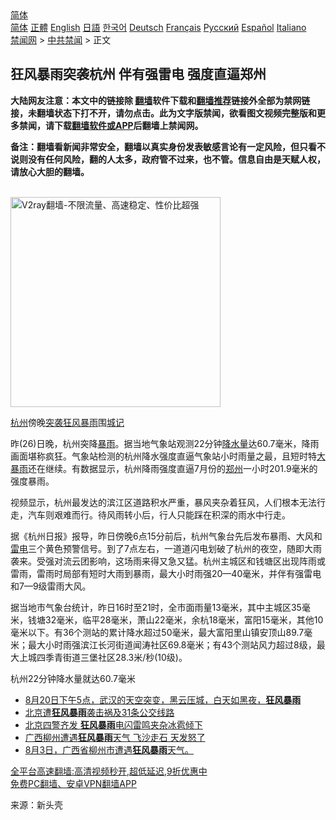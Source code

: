  <!-- 面包屑导航 --> <div class="breadcrumb"><!-- GTranslate: https://gtranslate.io/ -->  <div class="switcher notranslate">  <div class="selected">  <a href="#" onclick="return false;"> 简体</a>  </div>  <div class="option">  <a href="https://www.bannedbook.org" onclick="doGTranslate('zh-CN|zh-CN');jQuery('div.switcher div.selected a').html(jQuery(this).html());return false;" title="简体中文" class="nturl selected"> 简体</a>  <a href="https://www.bannedbook.org/zh-tw/" onclick="doGTranslate('zh-CN|zh-TW');jQuery('div.switcher div.selected a').html(jQuery(this).html());return false;" title="繁體中文" class="nturl"> 正體</a>  <a href="https://www.bannedbook.org/en/" onclick="doGTranslate('zh-CN|en');jQuery('div.switcher div.selected a').html(jQuery(this).html());return false;" title="English" class="nturl"> English</a>  <a href="https://www.bannedbook.org/ja/" onclick="doGTranslate('zh-CN|ja');jQuery('div.switcher div.selected a').html(jQuery(this).html());return false;" title="日本語" class="nturl"> 日語</a>  <a href="https://www.bannedbook.org/ko/" onclick="doGTranslate('zh-CN|ko');jQuery('div.switcher div.selected a').html(jQuery(this).html());return false;" title="한국어" class="nturl"> 한국어</a>  <a href="https://www.bannedbook.org/de/" onclick="doGTranslate('zh-CN|de');jQuery('div.switcher div.selected a').html(jQuery(this).html());return false;" title="Deutsch" class="nturl"> Deutsch</a>  <a href="https://www.bannedbook.org/fr/" onclick="doGTranslate('zh-CN|fr');jQuery('div.switcher div.selected a').html(jQuery(this).html());return false;" title="Français" class="nturl"> Français</a>  <a href="https://www.bannedbook.org/ru/" onclick="doGTranslate('zh-CN|ru');jQuery('div.switcher div.selected a').html(jQuery(this).html());return false;" title="Русский" class="nturl"> Русский</a>  <a href="https://www.bannedbook.org/es/" onclick="doGTranslate('zh-CN|es');jQuery('div.switcher div.selected a').html(jQuery(this).html());return false;" title="Español" class="nturl"> Español</a>  <a href="https://www.bannedbook.org/it/" onclick="doGTranslate('zh-CN|it');jQuery('div.switcher div.selected a').html(jQuery(this).html());return false;" title="Italiano" class="nturl"> Italiano</a>  </div>  </div>      <div class='breadcrumb-sub'><!-- Breadcrumb NavXT 6.3.0 --> <a href="https://www.bannedbook.org/" class="home">禁闻网</a> &gt; <a href="https://www.bannedbook.org/bnews/cbnews/" class="category">中共禁闻</a> &gt; 正文</div></div><h2>狂风暴雨突袭杭州 伴有强雷电 强度直逼郑州</h2> <p class="notice"><b>大陆网友注意：本文中的链接除 <a href="https://github.com/bannedbook/fanqiang" >翻墙</a>软件下载和<a href="https://github.com/killgcd/justmysocks/blob/master/README.md">翻墙推荐</a>链接外全部为禁网链接，未翻墙状态下打不开，请勿点击。此为文字版禁闻，欲看图文视频完整版和更多禁闻，请下载<a href="https://github.com/bannedbook/fanqiang">翻墙软件或APP</a>后翻墙上禁闻网。</p><p>备注：翻墙看新闻非常安全，翻墙以真实身份发表敏感言论有一定风险，但只看不说则没有任何风险，翻的人太多，政府管不过来，也不管。信息自由是天赋人权，请放心大胆的翻墙。</b></p>  <div class="entry"> <p></p> <p><br/><a href="https://github.com/bannedbook/fanqiang/wiki/V2ray%E6%9C%BA%E5%9C%BA"><img src="https://raw.githubusercontent.com/bannedbook/fanqiang/master/v2ss/images/v2free.jpg" width="336" alt="V2ray翻墙-不限流量、高速稳定、性价比超强"></a><br/></p>  <p><a href="https://www.bannedbook.org/bnews/tag/%e6%9d%ad%e5%b7%9e/" class="st_tag internal_tag" rel="tag" title="标签 杭州 下的日志">杭州</a>傍晚<a href="https://www.bannedbook.org/bnews/tag/%E7%AA%81%E8%A2%AD/" class="st_tag internal_tag" rel="tag" title="标签 突袭 下的日志">突袭</a><a href="https://www.bannedbook.org/bnews/tag/%E7%8B%82%E9%A3%8E%E6%9A%B4%E9%9B%A8/" class="st_tag internal_tag" rel="tag" title="标签 狂风暴雨 下的日志">狂风暴雨</a>围<span class='wp_keywordlink'><a href="https://www.bannedbook.org/forum2/topic1269.html" title="城记" target="_blank">城记</a></span></p> <p>昨(26)日晚，杭州突降<a href="https://www.bannedbook.org/bnews/tag/%E6%9A%B4%E9%9B%A8/" class="st_tag internal_tag" rel="tag" title="标签 暴雨 下的日志">暴雨</a>。据当地气象站观测22分钟<a href="https://www.bannedbook.org/bnews/tag/%E9%99%8D%E6%B0%B4%E9%87%8F/" class="st_tag internal_tag" rel="tag" title="标签 降水量 下的日志">降水量</a>达60.7毫米，降雨画面堪称疯狂。气象站检测的杭州降水强度直逼气象站小时雨量之最，且短时特<a href="https://www.bannedbook.org/bnews/tag/%e5%a4%a7%e6%9a%b4%e9%9b%a8/" class="st_tag internal_tag" rel="tag" title="标签 大暴雨 下的日志">大暴雨</a>还在继续。有数据显示，杭州降雨强度直逼7月份的<a href="https://www.bannedbook.org/bnews/tag/%e9%83%91%e5%b7%9e/" class="st_tag internal_tag" rel="tag" title="标签 郑州 下的日志">郑州</a>一小时201.9毫米的强度暴雨。</p>  <p>视频显示，杭州最发达的滨江区道路积水严重，暴风夹杂着狂风，人们根本无法行走，汽车则艰难而行。待风雨转小后，行人只能踩在积深的雨水中行走。</p> <p>据《杭州日报》报导，昨日傍晚6点15分前后，杭州气象台先后发布暴雨、大风和<a href="https://www.bannedbook.org/bnews/tag/%e9%9b%b7%e7%94%b5/" class="st_tag internal_tag" rel="tag" title="标签 雷电 下的日志">雷电</a>三个黄色预警信号。到了7点左右，一道道闪电划破了杭州的夜空，随即大雨袭来。受强对流云团影响，这场雨来得又急又猛。杭州主城区和钱塘区出现阵雨或雷雨，雷雨时局部有短时大雨到暴雨，最大小时雨强20—40毫米，并伴有强雷电和7—9级雷雨大风。</p>  <p>据当地市气象台统计，昨日16时至21时，全市面雨量13毫米，其中主城区35毫米，钱塘32毫米，临平28毫米，萧山22毫米，余杭18毫米，富阳15毫米，其他10毫米以下。有36个测站的累计降水超过50毫米，最大富阳里山镇安顶山89.7毫米；最大小时雨强滨江长河街道闻涛社区69.8毫米；有43个测站风力超过8级，最大上城四季青街道三堡社区28.3米/秒(10级)。</p> <p>杭州22分钟降水量就达60.7毫米</p>  <ul class='op-related-articles' title='相关阅读'> <li><a href='https://www.bannedbook.org/bnews/bannedvideo/20210821/1610704.html' target='_blank'>8月20日下午5点，武汉的天空突变，黑云压城，白天如黑夜，<b>狂风暴雨</b>​</a></li> <li><a href='https://www.bannedbook.org/bnews/bannedvideo/20210813/1605625.html' target='_blank'>北京遭<b>狂风暴雨</b>袭击祸及31条公交线路</a></li> <li><a href='https://www.bannedbook.org/bnews/comments/20210810/1603835.html' target='_blank'>北京四警齐发 <b>狂风暴雨</b>电闪雷鸣夹杂冰雹倾下</a></li> <li><a href='https://www.bannedbook.org/bnews/topimagenews/20210805/1600426.html' target='_blank'>广西柳州遭遇<b>狂风暴雨</b>天气 飞沙走石 天发怒了</a></li> <li><a href='https://www.bannedbook.org/bnews/bannedvideo/20210804/1600184.html' target='_blank'>8月3日，广西省柳州市遭遇<b>狂风暴雨</b>天气。</a></li> </ul> <p class="texttj"> <a href="https://github.com/bannedbook/fanqiang/wiki/V2ray%E6%9C%BA%E5%9C%BA" target="_blank">全平台高速翻墙:高清视频秒开,超低延迟,9折优惠中</a><br/> <a href="https://github.com/bannedbook/fanqiang/wiki/%E7%A6%81%E9%97%BB%E7%BD%91%E5%AE%89%E5%8D%93%E7%BF%BB%E5%A2%99%E6%96%B0%E9%97%BBAPP" target="_blank">免费PC翻墙、安卓VPN翻墙APP</a></p><p> 来源：新头壳 </p><a name='sharetosocial'></a>  <div style="margin-bottom:5px;padding-bottom:5px;clear:both"> <div id="archive-pix-1" class="banner-ads"> <!-- AuctionX Display platform tag START --> <div id="26318x728x90x621x_ADSLOT2" clicktrack="%%CLICK_URL_ESC%%"></div> <!-- AuctionX Display platform tag END --> </div> <div id="archive-pix-2" class="banner-ads"> <!-- AuctionX Display platform tag START --> <div id="26315x300x250x621x_ADSLOT2" clicktrack="%%CLICK_URL_ESC%%"></div> <!-- AuctionX Display platform tag END --> </div> </div>  <div id="archive-pix-1" class="banner-ads"> <!-- AuctionX Display platform tag START --> <div id="26318x728x90x621x_ADSLOT3" clicktrack="%%CLICK_URL_ESC%%"></div> <!-- AuctionX Display platform tag END --> </div> </div><!--END ENTRY--> 